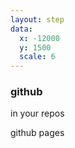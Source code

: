 ```yaml
---
layout: step
data:
  x: -12000
  y: 1500
  scale: 6
---
```

### github

in your repos

github pages
